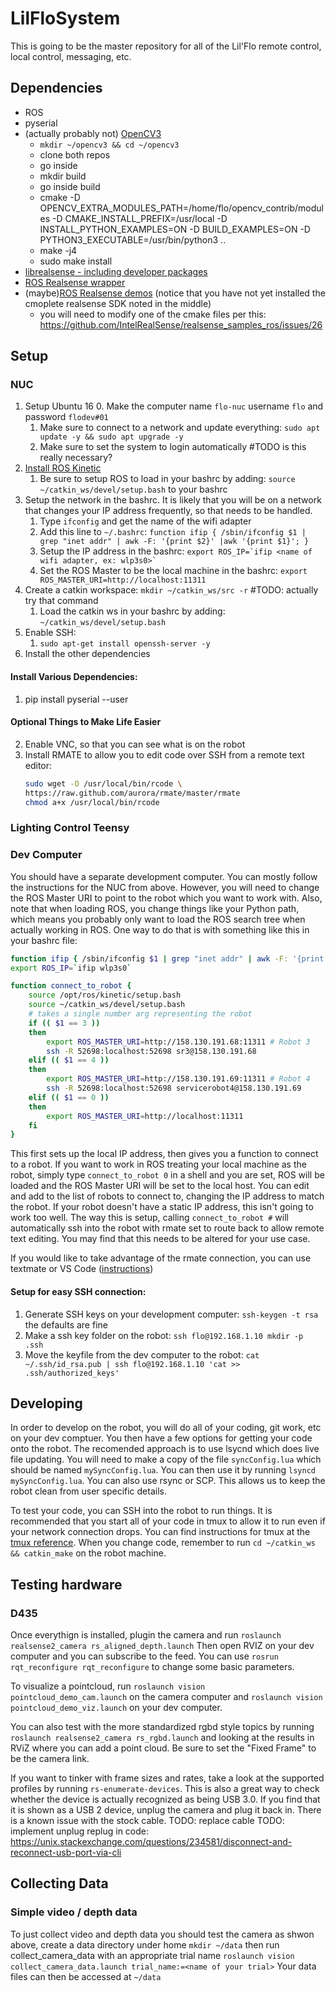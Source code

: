 # LilFloSystem
This is going to be the master repository for all of the Lil'Flo remote control, local control, messaging, etc.

## Dependencies
- ROS
- pyserial 
- (actually probably not) [OpenCV3](https://docs.opencv.org/3.4.3/d7/d9f/tutorial_linux_install.html)
    - `mkdir ~/opencv3 && cd ~/opencv3`
    - clone both repos
    - go inside
    - mkdir build
    - go inside build
    - cmake -D OPENCV_EXTRA_MODULES_PATH=/home/flo/opencv_contrib/modules -D CMAKE_INSTALL_PREFIX=/usr/local -D INSTALL_PYTHON_EXAMPLES=ON -D BUILD_EXAMPLES=ON -D PYTHON3_EXECUTABLE=/usr/bin/python3 ..
    - make -j4
    - sudo make install
- [librealsense - including developer packages](https://github.com/IntelRealSense/librealsense/blob/master/doc/distribution_linux.md#installing-the-packages)
- [ROS Realsense wrapper](https://github.com/intel-ros/realsense)
- (maybe)[ROS Realsense demos](https://github.com/IntelRealSense/realsense_samples_ros.git)
  (notice that you have not yet installed the cmoplete realsense SDK noted in the 
  middle)
    - you will need to modify one of the cmake files per this: https://github.com/IntelRealSense/realsense_samples_ros/issues/26

## Setup

### NUC
1. Setup Ubuntu 16
    0. Make the computer name `flo-nuc` username `flo` and password `flodev#01`
    1. Make sure to connect to a network and update everything: 
        `sudo apt update -y && sudo apt upgrade -y`
    2. Make sure to set the system to login automatically #TODO is this really 
       necessary?
2. [Install ROS Kinetic](http://wiki.ros.org/kinetic/Installation)
    1. Be sure to setup ROS to load in your bashrc by adding: 
       `source ~/catkin_ws/devel/setup.bash` to your bashrc
3.  Setup the network in the bashrc. It is likely that you will be on a network 
    that changes your IP address frequently, so that needs to be handled. 
    1. Type `ifconfig` and get the name of the wifi adapter
    2. Add this line to `~/.bashrc`: 
       `function ifip { /sbin/ifconfig $1 | grep "inet addr" | awk -F: '{print $2}' |awk '{print $1}'; }`
    3. Setup the IP address in the bashrc: 
       `` export ROS_IP=`ifip <name of wifi adapter, ex: wlp3s0>` ``
    4. Set the ROS Master to be the local machine in the bashrc: 
       `export ROS_MASTER_URI=http://localhost:11311`
3. Create a catkin workspace: `mkdir ~/catkin_ws/src -r` #TODO: actually try that command
    1. Load the catkin ws in your bashrc by adding: `~/catkin_ws/devel/setup.bash`
5. Enable SSH: 
    1. `sudo apt-get install openssh-server -y`
6. Install the other dependencies


#### Install Various Dependencies:
1. pip install pyserial --user

#### Optional Things to Make Life Easier
2. Enable VNC, so that you can see what is on the robot
3. Install RMATE to allow you to edit code over SSH from a remote text editor:
    ```bash
    sudo wget -O /usr/local/bin/rcode \
    https://raw.github.com/aurora/rmate/master/rmate
    chmod a+x /usr/local/bin/rcode
    ```

### Lighting Control Teensy

### Dev Computer
You should have a separate development computer. You can mostly follow the 
instructions for the NUC from above. 
However, you will need to change the ROS Master URI to point to the robot which 
you want to work with. Also, note that when loading ROS, you change things like
your Python path, which means you probably only want to load the ROS search tree
when actually working in ROS. One way to do that is with something like this in
your bashrc file:

```bash
function ifip { /sbin/ifconfig $1 | grep "inet addr" | awk -F: '{print $2}' |awk '{print $1}'; }
export ROS_IP=`ifip wlp3s0`

function connect_to_robot {
    source /opt/ros/kinetic/setup.bash
    source ~/catkin_ws/devel/setup.bash
    # takes a single number arg representing the robot
    if (( $1 == 3 ))
    then
        export ROS_MASTER_URI=http://158.130.191.68:11311 # Robot 3
        ssh -R 52698:localhost:52698 sr3@158.130.191.68
    elif (( $1 == 4 ))
    then
        export ROS_MASTER_URI=http://158.130.191.69:11311 # Robot 4
        ssh -R 52698:localhost:52698 servicerobot4@158.130.191.69
    elif (( $1 == 0 ))
    then
        export ROS_MASTER_URI=http://localhost:11311
    fi
}
```
This first sets up the local IP address, then gives you a function to connect to
a robot. If you want to work in ROS treating your local machine as the robot, 
simply type `connect_to_robot 0` in a shell and you are set, ROS will be loaded
and the ROS Master URI will be set to the local host. You can edit and add to the
list of robots to connect to, changing the IP address to match the robot. If
your robot doesn't have a static IP address, this isn't going to work too well. 
The way this is setup, calling `connect_to_robot #` will automatically ssh into 
the robot with rmate set to route back to allow remote text editing. You may
find that this needs to be altered for your use case. 

If you would like to take advantage of the rmate connection, you can use textmate
or VS Code ([instructions](http://michaelsobrepera.com/guides/vscode.html))

#### Setup for easy SSH connection:
1. Generate SSH keys on your development computer: `ssh-keygen -t rsa` the defaults are fine
2. Make a ssh key folder on the robot: `ssh flo@192.168.1.10 mkdir -p .ssh` 
3. Move the keyfile from the dev computer to the robot: 
   `` cat ~/.ssh/id_rsa.pub | ssh flo@192.168.1.10 'cat >> .ssh/authorized_keys' ``


## Developing
In order to develop on the robot, you will do all of your coding, git work, etc 
on your dev comptuer. You then have a few options for getting your code onto the 
robot. The recomended approach is to use lsycnd which does live file updating.
You will need to make a copy of the file `syncConfig.lua` which should be named
`mySyncConfig.lua`. You can then use it by running `lsyncd mySyncConfig.lua`. 
You can also use rsync or SCP. This allows us to keep the robot 
clean from user specific details. 

To test your code, you can SSH into the robot to run things. It is recommended
that you start all of your code in tmux to allow it to run even if your network 
connection drops. You can find instructions for tmux at the 
[tmux reference](https://tmuxcheatsheet.com/). When you change code, remember
to run `cd ~/catkin_ws && catkin_make` on the robot machine.  

## Testing hardware
### D435
Once everythign is installed, plugin the camera and run 
`roslaunch realsense2_camera rs_aligned_depth.launch` Then open RVIZ on your dev
computer and you can
subscribe to the feed. You can use `rosrun rqt_reconfigure rqt_reconfigure` to 
change some basic parameters. 

To visualize a pointcloud, run `roslaunch vision pointcloud_demo_cam.launch` on
the camera computer and `roslaunch vision pointcloud_demo_viz.launch` on your
dev computer. 

You can also test with the more standardized rgbd style topics by running 
`roslaunch realsense2_camera rs_rgbd.launch` and looking at the results in RViZ
where you can add a point cloud. Be sure to set the "Fixed Frame" to be the
camera link.

If you want to tinker with frame sizes and rates, take a look at the supported 
profiles by running `rs-enumerate-devices`. This is also a great way to check 
whether the device is actually recognized as being USB 3.0. If you find that it 
is shown as a USB 2 device, unplug the camera and plug it back in. There is a 
known issue with the stock cable. TODO: replace cable
TODO: implement unplug replug in code: https://unix.stackexchange.com/questions/234581/disconnect-and-reconnect-usb-port-via-cli

## Collecting Data
### Simple video / depth data
To just collect video and depth data you should test the camera as shwon above,
create a data directory under home `mkdir ~/data` then run collect_camera_data 
with an appropriate trial name 
`roslaunch vision collect_camera_data.launch trial_name:=<name of your trial>`
Your data files can then be accessed at `~/data`